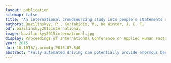 ```yaml
---
layout: publication
sitemap: false
title: "An international crowdsourcing study into people’s statements on fully automated driving"
authors: Bazilinskyy, P., Kyriakidis, M., De Winter, J. C. F.
pdf: bazilinskyy2015international
image: bazilinskyy2015international.jpg
display: Proceedings of International Conference on Applied Human Factors and Ergonomics (AHFE). Las Vegas, NV, USA
year: 2015
doi: 10.1016/j.promfg.2015.07.540
abstract: "Fully automated driving can potentially provide enormous benefits to society. However, it has been unclear whether people will appreciate such far-reaching technology. This study investigated anonymous textual comments regarding fully automated driving, based on data extracted from three online surveys with 8,862 respondents from 112 countries. Initial filtering of comments with fewer than 15 characters resulted in 1,952 comments. The sample consisted primarily of males (74%) and had a mean age of 32.6 years. Next, we launched a crowdsourcing job and asked 69 workers to assign each of the 1,952 comments to at least one of 12 predefined categories, which included positive and negative attitude to automated driving, enjoyment in manual driving, concerns about trust, reliability of software, and readiness of road infrastructure. 46% of the comments were classified into the category ‘no meaningful information about automated driving’, leaving 792 comments for further analysis. 39% of the comments were classified as ‘positive attitude towards automated driving’ and 23% were classified as ‘negative attitude towards automated driving’. In conclusion, the public opinion appears to be split, with a substantial number of respondents being positive and a significant number of respondents being negative towards fully automated driving."
---
```

